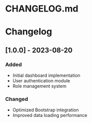 # CHANGELOG.md

# Changelog

## [1.0.0] - 2023-08-20
### Added
- Initial dashboard implementation
- User authentication module
- Role management system

### Changed
- Optimized Bootstrap integration
- Improved data loading performance